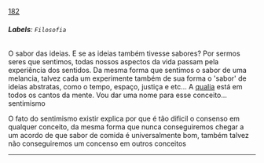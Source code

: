 [182](https://github.com/guilhermeprokisch/ideias/issues/182) 
###### **Labels**: `Filosofia`



O sabor das ideias. E se as ideias também tivesse sabores? Por sermos seres que sentimos, todas nossos aspectos da vida passam pela experiência dos sentidos. Da mesma forma que sentimos o sabor de uma melancia, talvez cada um experimente também de sua forma o 'sabor' de ideias abstratas, como o tempo, espaço, justiça e etc... A [qualia](qualia) está em todos os cantos da mente. Vou dar uma nome para esse conceito... sentimismo 


O fato do sentimismo existir explica por que é tão dificil o consenso em qualquer conceito, da mesma forma que nunca conseguiremos chegar a um acordo de que sabor de comida é universalmente bom, também talvez não conseguiremos um concenso em outros conceitos

-------------------------------------------------------------------------------

